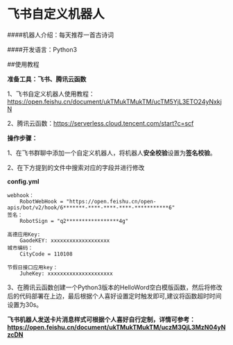 # 飞书自定义机器人

####机器人介绍：每天推荐一首古诗词

####开发语言：Python3

##使用教程

**准备工具：飞书、腾讯云函数**

1、飞书自定义机器人使用教程：https://open.feishu.cn/document/ukTMukTMukTM/ucTM5YjL3ETO24yNxkjN

2、腾讯云函数：https://serverless.cloud.tencent.com/start?c=scf

**操作步骤：**

1、在飞书群聊中添加一个自定义机器人，将机器人**安全校验**设置为**签名校验**。

2、在下方提到的文件中搜索对应的字段并进行修改

**config.yml**

```angular2html
webhook：
    RobotWebHook = "https://open.feishu.cn/open-apis/bot/v2/hook/6*******-****-****-****-***********6"
签名：
    RobotSign = "q2*****************4g"

高德应用Key:
    GaodeKEY: xxxxxxxxxxxxxxxxxxx
城市编码：
    CityCode = 110108

节假日接口应用key：
    JuheKey: xxxxxxxxxxxxxxxxxxxxx
```

3、在腾讯云函数创建一个Python3版本的HelloWord空白模版函数，然后将修改后的代码部署在上边，最后根据个人喜好设置定时触发即可,建议将函数超时时间设置为30s。

**飞书机器人发送卡片消息样式可根据个人喜好自行定制，详情可参考：https://open.feishu.cn/document/ukTMukTMukTM/uczM3QjL3MzN04yNzcDN**